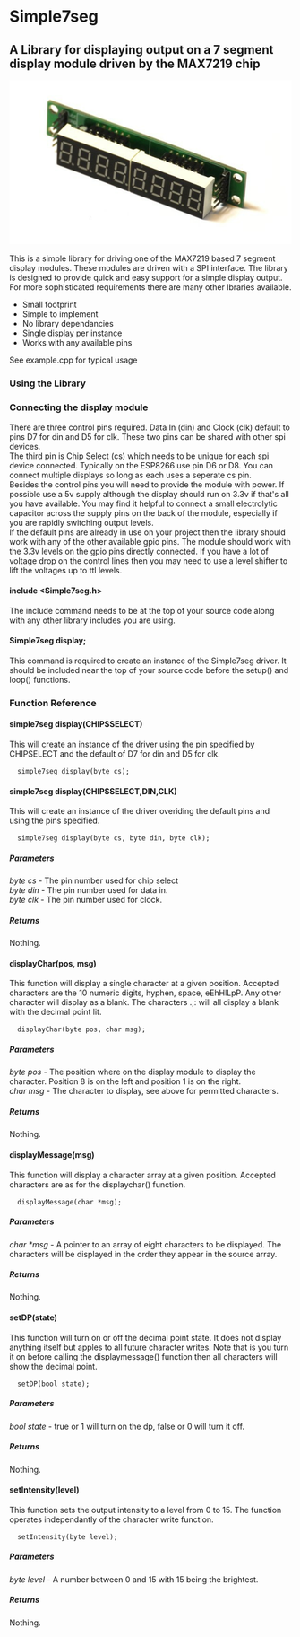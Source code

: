# Simple7seg

## A Library for displaying output on a 7 segment display module driven by the MAX7219 chip

![alt text](https://github.com/m1cje/Simple7seg/blob/main/docs/MAX7219.jpg?raw=true)

This is a simple library for driving one of the MAX7219 based 7 segment display modules.  These modules are driven with a SPI interface.  The library is designed to provide quick and easy support for a simple display output.  For more sophisticated requirements there are many other lbraries available.

* Small footprint
* Simple to implement
* No library dependancies
* Single display per instance
* Works with any available pins

See example.cpp for typical usage

### Using the Library

### Connecting the display module
There are three control pins required.  Data In (din) and Clock (clk) default to pins D7 for din and D5 for clk.  These two pins can be shared with other spi devices.<br>
The third pin is Chip Select (cs) which needs to be unique for each spi device connected.  Typically on the ESP8266 use pin D6 or D8.  You can connect multiple displays so long as each uses a seperate cs pin.<br>
Besides the control pins you will need to provide the module with power.  If possible use a 5v supply although the display should run on 3.3v if that's all you have available.
You may find it helpful to connect a small electrolytic capacitor across the supply pins on the back of the module, especially if you are rapidly switching output levels.<br>
If the default pins are already in use on your project then the library should work with any of the other available gpio pins.
The module should work with the 3.3v levels on the gpio pins directly connected.  If you have a lot of voltage drop on the control lines then you may need to use a level shifter to lift the voltages up to ttl levels.<br>

#### include <Simple7seg.h>
The include command needs to be at the top of your source code along with any other library includes you are using.<br>

#### Simple7seg display;
This command is required to create an instance of the Simple7seg driver.  It should be included near the top of your source code before the setup() and loop() functions.<br>

### Function Reference
#### simple7seg display(CHIPSSELECT)
This will create an instance of the driver using the pin specified by CHIPSELECT and the default of D7 for din and D5 for clk.<br>
```
  simple7seg display(byte cs);
```
#### simple7seg display(CHIPSSELECT,DIN,CLK)
This will create an instance of the driver overiding the default pins and using the pins specified.<br>
```
  simple7seg display(byte cs, byte din, byte clk);
```
##### Parameters
  _byte cs_ - The pin number used for chip select<br>
  _byte din_ - The pin number used for data in.<br>
  _byte clk_ - The pin number used for clock.<br>
##### Returns
  Nothing.<br>

#### displayChar(pos, msg)
This function will display a single character at a given position.  Accepted characters are the 10 numeric digits, hyphen, space, eEhHlLpP.  Any other character will display as a blank. The characters .,: will all display a blank with the decimal point lit.<br>
```
  displayChar(byte pos, char msg);
```
##### Parameters
  _byte pos_ - The position where on the display module to display the character.  Position 8 is on the left and position 1 is on the right.<br>
  _char msg_ - The character to display, see above for permitted characters.<br>
##### Returns
  Nothing.<br>

#### displayMessage(msg)
This function will display a character array at a given position.  Accepted characters are as for the displaychar() function.<br>
```
  displayMessage(char *msg);
```
##### Parameters
  _char *msg_ - A pointer to an array of eight characters to be displayed. The characters will be displayed in the order they appear in the source array.<br>
##### Returns
  Nothing.<br>

#### setDP(state)
This function will turn on or off the decimal point state.  It does not display anything itself but apples to all future character writes. Note that is you turn it on before calling the displaymessage() function then all characters will show the decimal point.<br>
```
  setDP(bool state);
```
##### Parameters
  _bool state_ - true or 1 will turn on the dp, false or 0 will turn it off.<br>
##### Returns
  Nothing.<br>

#### setIntensity(level)
This function sets the output intensity to a level from 0 to 15.  The function operates independantly of the character write function.<br>
```
  setIntensity(byte level);
```
##### Parameters
  _byte level_ - A number between 0 and 15 with 15 being the brightest.<br>
##### Returns
  Nothing.<br>

